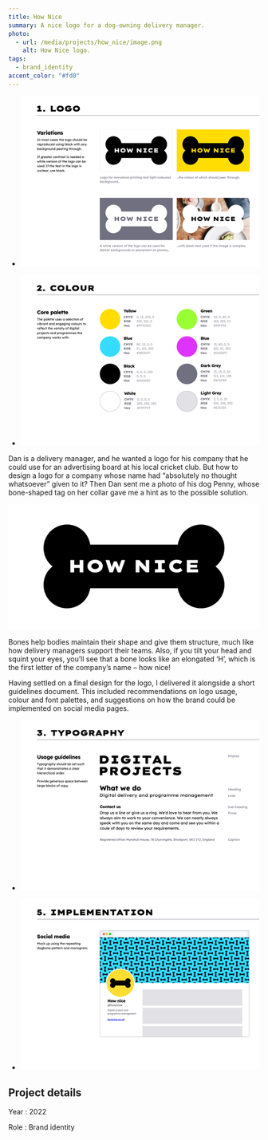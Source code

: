 ```yaml
---
title: How Nice
summary: A nice logo for a dog-owning delivery manager.
photo:
  - url: /media/projects/how_nice/image.png
    alt: How Nice logo.
tags:
  - brand_identity
accent_color: "#fd0"
---
```


- ![A page from the brand guidelines showing recommended logo usage.](/media/projects/how_nice/guide_logo.png#screenshot "Brand guidelines for logo usage…")

- ![A page from the brand guidelines showing the colour palette.](/media/projects/how_nice/guide_colour.png#screenshot "…and the colour palette.")

Dan is a delivery manager, and he wanted a logo for his company that he could use for an advertising board at his local cricket club. But how to design a logo for a company whose name had “absolutely no thought whatsoever” given to it? Then Dan sent me a photo of his dog Penny, whose bone-shaped tag on her collar gave me a hint as to the possible solution.

![The How Nice logo.](/media/projects/how_nice/logo.svg)

Bones help bodies maintain their shape and give them structure, much like how delivery managers support their teams. Also, if you tilt your head and squint your eyes, you’ll see that a bone looks like an elongated ‘H’, which is the first letter of the company’s name – how nice!

Having settled on a final design for the logo, I delivered it alongside a short guidelines document. This included recommendations on logo usage, colour and font palettes, and suggestions on how the brand could be implemented on social media pages.

- ![A page from the brand guidelines showing typographic recommendations.](/media/projects/how_nice/guide_typography.png#screenshot "Brand guidelines for typgraphy…")

- ![A page from the brand guidelines showing brand implementation on a social media profile.](/media/projects/how_nice/guide_implementation.png#screenshot "…and brand implementation on social media pages.")

## Project details

Year
: 2022

Role
: Brand identity
